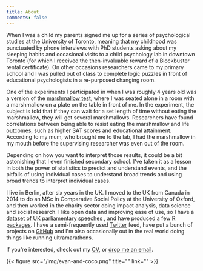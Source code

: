 ```yaml
---
title: About
comments: false
---
```


When I was a child my parents signed me up for a series of psychological studies at the University of Toronto, meaning that my childhood was punctuated by phone interviews with PhD students asking about my sleeping habits and occasional visits to a child psychology lab in downtown Toronto (for which I received the then-invaluable reward of a Blockbuster rental certificate). On other occasions researchers came to my primary school and I was pulled out of class to complete logic puzzles in front of educational psychologists in a re-purposed changing room.

One of the experiments I participated in when I was roughly 4 years old was a version of the [marshmallow test](https://en.wikipedia.org/wiki/Stanford_marshmallow_experiment), where I was seated alone in a room with a marshmallow on a plate on the table in front of me. In the experiment, the subject is told that if they can wait for a set length of time without eating the marshmallow, they will get several marshmallows. Researchers have found correlations between being able to resist eating the marshmallow and life outcomes, such as higher SAT scores and educational attainment. According to my mum, who brought me to the lab, I had the marshmallow in my mouth before the supervising researcher was even out of the room.

Depending on how you want to interpret those results, it could be a bit astonishing that I even finished secondary school. I've taken it as a lesson in both the power of statistics to predict and understand events, and the pitfalls of using individual cases to understand broad trends and using broad trends to interpret individual cases.

I live in Berlin, after six years in the UK. I moved to the UK from Canada in 2014 to do an MSc in Comparative Social Policy at the University of Oxford, and then worked in the charity sector doing impact analysis, data science and social research. I like open data and improving ease of use, so I have a [dataset of UK parliamentary speeches ](/projects/datasets/hansard-data), and have produced a few [R packages](https://docs.evanodell.com). I have a semi-frequently used [Twitter](https://twitter.com/evanodell) feed, have put a bunch of projects on [GitHub](https://github.com/EvanOdell) and I'm also occasionally out in the real world doing things like running ultramarathons.

If you're interested, check out my [CV](http://evanodell.com/cv), or [drop me an email](mailto:evan@evanodell.com).

{{< figure src="/img/evan-and-coco.png" title="" link="" >}}

